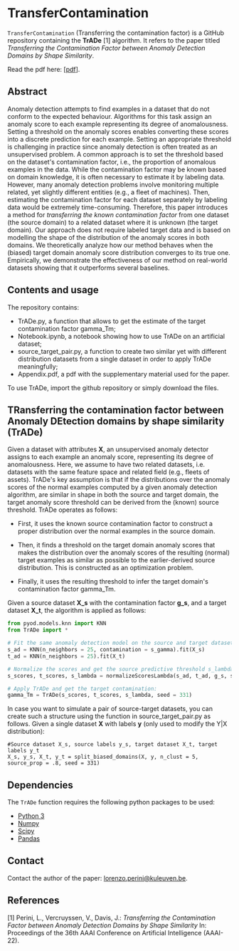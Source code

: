 # TransferContamination

`TransferContamination` (Transferring the contamination factor) is a GitHub repository containing the **TrADe** [1] algorithm.
It refers to the paper titled *Transferring the Contamination Factor between Anomaly Detection Domains by Shape Similarity*.

Read the pdf here: [[pdf](https://people.cs.kuleuven.be/~lorenzo.perini/files/TrADePaper.pdf)].

## Abstract

Anomaly detection attempts to find examples in a dataset that do not conform to the expected behaviour. Algorithms for this task assign an anomaly score to each example representing its degree of anomalousness. Setting a threshold on the anomaly scores enables converting these scores into a discrete prediction for each example. Setting an appropriate threshold is challenging in practice since anomaly detection is often treated as an unsupervised problem. A common approach is to set the threshold based on the dataset's contamination factor, i.e., the proportion of anomalous examples in the data. While the contamination factor may be known based on domain knowledge, it is often necessary to estimate it by labeling data. However, many anomaly detection problems involve monitoring multiple related, yet slightly different entities (e.g., a fleet of machines). Then, estimating the contamination factor for each dataset separately by labeling data would be extremely time-consuming. Therefore, this paper introduces a method for *transferring the known contamination factor* from one dataset (the source domain) to a related dataset where it is unknown (the target domain). Our approach does not require labeled target data and is based on modelling the shape of the distribution of the anomaly scores in both domains. We theoretically analyze how our method behaves when the (biased) target domain anomaly score distribution converges to its true one. Empirically, we demonstrate the effectiveness of our method on real-world datasets showing that it outperforms several baselines.


## Contents and usage

The repository contains:
- TrADe.py, a function that allows to get the estimate of the target contamination factor gamma_Tm;
- Notebook.ipynb, a notebook showing how to use TrADe on an artificial dataset;
- source_target_pair.py, a function to create two similar yet with different distribution datasets from a single dataset in order to apply TrADe meaningfully;
- Appendix.pdf, a pdf with the supplementary material used for the paper.

To use TrADe, import the github repository or simply download the files.


## TRansferring the contamination factor between Anomaly DEtection domains by shape similarity (TrADe)

Given a dataset with attributes **X**, an unsupervised anomaly detector assigns to each example an anomaly score, representing its degree of anomalousness. Here, we assume to have two related datasets, i.e. datasets with the same feature space and related field (e.g., fleets of assets). TrADe's key assumption is that if the distributions over the anomaly scores of the normal examples computed by a given anomaly detection algorithm, are similar in shape in both the source and target domain, the target anomaly score threshold can be derived from the (known) source threshold. TrADe operates as follows:

- First, it uses the known source contamination factor to construct a proper distribution over the normal examples in the source domain.

- Then, it finds a threshold on the target domain anomaly scores that makes the distribution over the anomaly scores of the resulting (normal) target examples as similar as possible to the earlier-derived source distribution. This is constructed as an optimization problem.

- Finally, it uses the resulting threshold to infer the target domain's contamination factor gamma_Tm.

Given a source dataset **X_s** with the contamination factor **g_s**, and a target dataset **X_t**, the algorithm is applied as follows:

```python
from pyod.models.knn import KNN
from TrADe import *

# Fit the same anomaly detection model on the source and target datasets (separately)
s_ad = KNN(n_neighbors = 25, contamination = s_gamma).fit(X_s)
t_ad = KNN(n_neighbors = 25).fit(X_t)

# Normalize the scores and get the source predictive threshold s_lambda:
s_scores, t_scores, s_lambda = normalizeScoresLambda(s_ad, t_ad, g_s, seed = 331, noise = False)

# Apply TrADe and get the target contamination:
gamma_Tm = TrADe(s_scores, t_scores, s_lambda, seed = 331)

```

In case you want to simulate a pair of source-target datasets, you can create such a structure using the function in source_target_pair.py as follows. Given a single dataset **X** with labels **y** (only used to modify the Y|X distribution):

```
#Source dataset X_s, source labels y_s, target dataset X_t, target labels y_t
X_s, y_s, X_t, y_t = split_biased_domains(X, y, n_clust = 5, source_prop = .8, seed = 331)

```


## Dependencies

The `TrADe` function requires the following python packages to be used:
- [Python 3](http://www.python.org)
- [Numpy](http://www.numpy.org)
- [Scipy](http://www.scipy.org)
- [Pandas](https://pandas.pydata.org/)


## Contact

Contact the author of the paper: [lorenzo.perini@kuleuven.be](mailto:lorenzo.perini@kuleuven.be).


## References

[1] Perini, L., Vercruyssen, V., Davis, J.: *Transferring the Contamination Factor between Anomaly Detection Domains by Shape Similarity* In: Proceedings of the 36th AAAI Conference on Artificial Intelligence (AAAI-22).